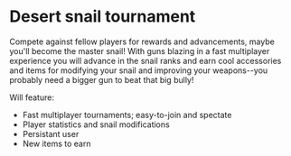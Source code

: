 Desert snail tournament
=======================
Compete against fellow players for rewards and advancements, maybe you'll become
the master snail!
With guns blazing in a fast multiplayer experience you will advance in the snail
ranks and earn cool accessories and items for modifying your snail and improving
your weapons--you probably need a bigger gun to beat that big bully!


Will feature:
* Fast multiplayer tournaments; easy-to-join and spectate
* Player statistics and snail modifications
* Persistant user
* New items to earn
  

   
